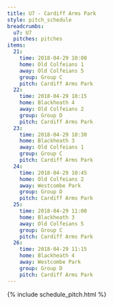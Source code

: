 ```yaml
---
title: U7 - Cardiff Arms Park
style: pitch_schedule
breadcrumbs:
  u7: U7
  pitches: pitches
items:
  21:
    time: 2018-04-29 10:00
    home: Old Colfeians 1
    away: Old Colfeians 5
    group: Group C
    pitch: Cardiff Arms Park
  22:
    time: 2018-04-29 10:15
    home: Blackheath 4
    away: Old Colfeians 2
    group: Group D
    pitch: Cardiff Arms Park
  23:
    time: 2018-04-29 10:30
    home: Blackheath 3
    away: Old Colfeians 1
    group: Group C
    pitch: Cardiff Arms Park
  24:
    time: 2018-04-29 10:45
    home: Old Colfeians 2
    away: Westcombe Park
    group: Group D
    pitch: Cardiff Arms Park
  25:
    time: 2018-04-29 11:00
    home: Blackheath 3
    away: Old Colfeians 5
    group: Group C
    pitch: Cardiff Arms Park
  26:
    time: 2018-04-29 11:15
    home: Blackheath 4
    away: Westcombe Park
    group: Group D
    pitch: Cardiff Arms Park
---
```


{% include schedule_pitch.html %}
